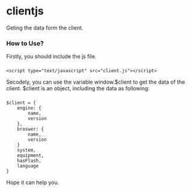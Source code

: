 clientjs
========

Geting the data form the client.

<h3>How to Use?</h3>

Firstly, you should include the js file.

### 
    <script type="text/javascript" src="client.js"></script>

Secodely, you can use the variable window.$client to get the data of the client. $client is an object, including the data as following: 

### 
    $client = {
        engine: {
            name,
            version
        },
        broswer: {
            name,
            version
        }
        system,
        equipment,
        hasFlash,
        language
    }


Hope it can help you.

